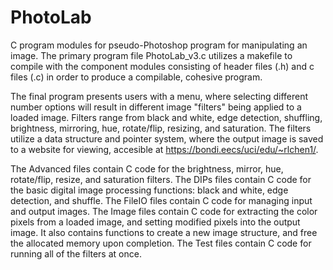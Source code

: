 # PhotoLab
C program modules for pseudo-Photoshop program for manipulating an image.
The primary program file PhotoLab_v3.c utilizes a makefile to compile with the component modules consisting of header files (.h) and c files (.c) in order to produce a compilable, cohesive program. 

The final program presents users with a menu, where selecting different number options will result in different image "filters" being 
applied to a loaded image. Filters range from black and white, edge detection, shuffling, brightness, mirroring, hue, rotate/flip, resizing, and saturation. The filters utilize a data structure and pointer system, where the output image is saved to a website for viewing, accesible at https://bondi.eecs/uci/edu/~rlchen1/. 


The Advanced files contain C code for the brightness, mirror, hue, rotate/flip, resize, and saturation filters.
The DIPs files contain C code for the basic digital image processing functions: black and white, edge detection, and shuffle.
The FileIO files contain C code for managing input and output images.
The Image files contain C code for extracting the color pixels from a loaded image, and setting modified pixels into the output image. It also contains functions to create a new image structure, and free the allocated memory upon completion.
The Test files contain C code for running all of the filters at once. 
